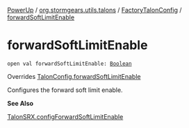 [PowerUp](../../index.md) / [org.stormgears.utils.talons](../index.md) / [FactoryTalonConfig](index.md) / [forwardSoftLimitEnable](./forward-soft-limit-enable.md)

# forwardSoftLimitEnable

`open val forwardSoftLimitEnable: `[`Boolean`](https://kotlinlang.org/api/latest/jvm/stdlib/kotlin/-boolean/index.html)

Overrides [TalonConfig.forwardSoftLimitEnable](../-talon-config/forward-soft-limit-enable.md)

Configures the forward soft limit enable.

**See Also**

[TalonSRX.configForwardSoftLimitEnable](#)

